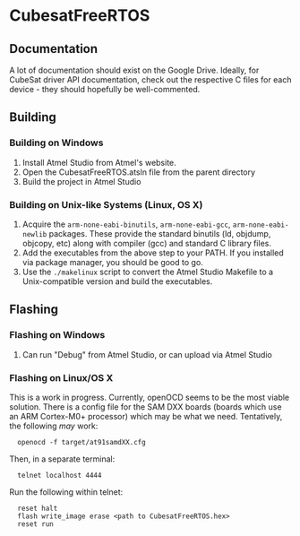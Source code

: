 # CubesatFreeRTOS

## Documentation

A lot of documentation should exist on the Google Drive. Ideally, for CubeSat driver
API documentation, check out the respective C files for each device - they should
hopefully be well-commented.

## Building

### Building on Windows

1. Install Atmel Studio from Atmel's website.
2. Open the CubesatFreeRTOS.atsln file from the parent directory
3. Build the project in Atmel Studio

### Building on Unix-like Systems (Linux, OS X)

1. Acquire the `arm-none-eabi-binutils`, `arm-none-eabi-gcc`, `arm-none-eabi-newlib` packages. These provide the standard binutils (ld, objdump, objcopy, etc) along with compiler (gcc) and standard C library files.
2. Add the executables from the above step to your PATH. If you installed via package manager, you should be good to go.
3. Use the `./makelinux` script to convert the Atmel Studio Makefile to a Unix-compatible version and build the executables.

## Flashing

### Flashing on Windows

1. Can run "Debug" from Atmel Studio, or can upload via Atmel Studio

### Flashing on Linux/OS X

This is a work in progress. Currently, openOCD seems to be the most viable solution.
There is a config file for the SAM DXX boards (boards which use an ARM Cortex-M0+
processor) which may be what we need. Tentatively, the following *may* work:
```
  openocd -f target/at91samdXX.cfg
```
Then, in a separate terminal:
```
  telnet localhost 4444
```
Run the following within telnet:
```
  reset halt
  flash write_image erase <path to CubesatFreeRTOS.hex>
  reset run
```

